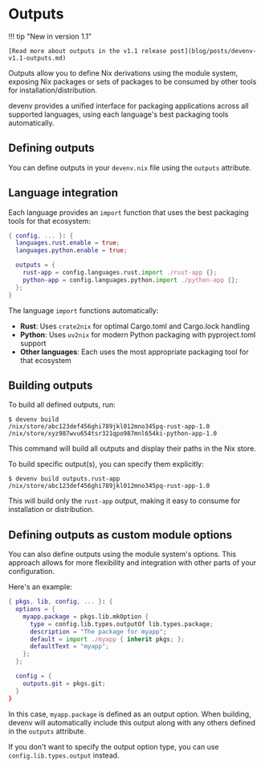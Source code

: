 # Outputs

!!! tip "New in version 1.1"
    
    [Read more about outputs in the v1.1 release post](blog/posts/devenv-v1.1-outputs.md)

Outputs allow you to define Nix derivations using the module system,
exposing Nix packages or sets of packages to be consumed by other tools for installation/distribution.

devenv provides a unified interface for packaging applications across all supported languages,
using each language's best packaging tools automatically.


## Defining outputs

You can define outputs in your `devenv.nix` file using the `outputs` attribute.

## Language integration

Each language provides an `import` function that uses the best packaging tools for that ecosystem:

```nix
{ config, ... }: {
  languages.rust.enable = true;
  languages.python.enable = true;

  outputs = {
    rust-app = config.languages.rust.import ./rust-app {};
    python-app = config.languages.python.import ./python-app {};
  };
}
```

The language `import` functions automatically:

- **Rust**: Uses `crate2nix` for optimal Cargo.toml and Cargo.lock handling
- **Python**: Uses `uv2nix` for modern Python packaging with pyproject.toml support
- **Other languages**: Each uses the most appropriate packaging tool for that ecosystem

## Building outputs

To build all defined outputs, run:

```shell-session
$ devenv build
/nix/store/abc123def456ghi789jkl012mno345pq-rust-app-1.0
/nix/store/xyz987wvu654tsr321qpo987mnl654ki-python-app-1.0
```

This command will build all outputs and display their paths in the Nix store.

To build specific output(s), you can specify them explicitly:

```shell-session
$ devenv build outputs.rust-app
/nix/store/abc123def456ghi789jkl012mno345pq-rust-app-1.0
```

This will build only the `rust-app` output, making it easy to consume for installation or distribution.

## Defining outputs as custom module options

You can also define outputs using the module system's options.
This approach allows for more flexibility and integration with other parts of your configuration.

Here's an example:

```nix
{ pkgs, lib, config, ... }: {
  options = {
    myapp.package = pkgs.lib.mkOption {
      type = config.lib.types.outputOf lib.types.package;
      description = "The package for myapp";
      default = import ./myapp { inherit pkgs; };
      defaultText = "myapp";
    };
  };

  config = {
    outputs.git = pkgs.git;
  }
}
```

In this case, `myapp.package` is defined as an output option. When building, devenv will automatically include this output along with any others defined in the `outputs` attribute.

If you don't want to specify the output option type, you can use `config.lib.types.output` instead.
